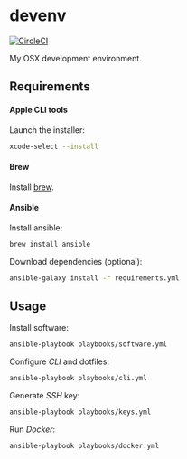 # devenv

[![CircleCI](https://dl.circleci.com/status-badge/img/gh/lakiboy/devenv/tree/master.svg?style=svg)](https://dl.circleci.com/status-badge/redirect/gh/lakiboy/devenv/tree/master)

My OSX development environment.

## Requirements

#### Apple CLI tools

Launch the installer:

```bash
xcode-select --install
```

#### Brew

Install [brew](http://brew.sh).

#### Ansible

Install ansible:

```bash
brew install ansible
```

Download dependencies (optional):

```bash
ansible-galaxy install -r requirements.yml
```

## Usage

Install software:

```bash
ansible-playbook playbooks/software.yml
```

Configure _CLI_ and dotfiles:

```bash
ansible-playbook playbooks/cli.yml
```

Generate _SSH_ key:

```bash
ansible-playbook playbooks/keys.yml
```

Run _Docker_:

```bash
ansible-playbook playbooks/docker.yml
```
